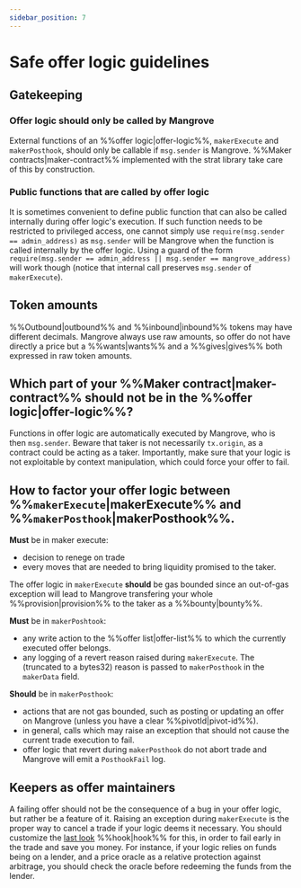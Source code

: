 ```yaml
---
sidebar_position: 7
---
```


# Safe offer logic guidelines

## Gatekeeping

### Offer logic should only be called by Mangrove

External functions of an %%offer logic|offer-logic%%, `makerExecute` and `makerPosthook`, should only be callable if `msg.sender` is Mangrove. %%Maker contracts|maker-contract%% implemented with the strat library take care of this by construction.

### Public functions that are called by offer logic
It is sometimes convenient to define public function that can also be called internally during offer logic's execution. If such function needs to be restricted to privileged access, one cannot simply use `require(msg.sender == admin_address)` as `msg.sender` will be Mangrove when the function is called internally by the offer logic. Using a guard of the form `require(msg.sender == admin_address || msg.sender == mangrove_address)` will work though (notice that internal call preserves `msg.sender` of `makerExecute`).

## Token amounts
%%Outbound|outbound%% and %%inbound|inbound%% tokens may have different decimals. Mangrove always use raw amounts, so offer do not have directly a price but a %%wants|wants%% and a %%gives|gives%% both expressed in raw token amounts. 

## Which part of your %%Maker contract|maker-contract%% should not be in the %%offer logic|offer-logic%%?
Functions in offer logic are automatically executed by Mangrove, who is then `msg.sender`. Beware that taker is not necessarily `tx.origin`, as a contract could be acting as a taker. Importantly, make sure that your logic is not exploitable by context manipulation, which could force your offer to fail.

## How to factor your offer logic between %%`makerExecute`|makerExecute%% and %%`makerPosthook`|makerPosthook%%.

**Must** be in maker execute: 
* decision to renege on trade
* every moves that are needed to bring liquidity promised to the taker. 

The offer logic in `makerExecute` **should** be gas bounded since an out-of-gas exception will lead to Mangrove transfering your whole %%provision|provision%% to the taker as a %%bounty|bounty%%.

**Must** be in `makerPoshtook`:
* any write action to the %%offer list|offer-list%% to which the currently executed offer belongs.
* any logging of a revert reason raised during `makerExecute`. The (truncated to a bytes32) reason is passed to `makerPosthook` in the `makerData` field.

**Should** be in `makerPosthook`:
* actions that are not gas bounded, such as posting or updating an offer on Mangrove (unless you have a clear %%pivotId|pivot-id%%).
* in general, calls which may raise an exception that should not cause the current trade execution to fail.
* offer logic that revert during `makerPosthook` do not abort trade and Mangrove will emit a `PosthookFail` log.

## Keepers as offer maintainers
A failing offer should not be the consequence of a bug in your offer logic, but rather be a feature of it. Raising an exception during `makerExecute` is the proper way to cancel a trade if your logic deems it necessary. You should customize the [last look](../technical-references/main-hooks.md#last-look-before-trade) %%hook|hook%% for this, in order to fail early in the trade and save you money. For instance, if your logic relies on funds being on a lender, and a price oracle as a relative protection against arbitrage, you should check the oracle before redeeming the funds from the lender.
